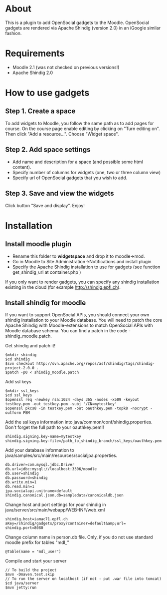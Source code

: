 About
==============
This is a plugin to add OpenSocial gadgets to the Moodle.
OpenSocial gadgets are rendered via Apache Shindig (version 2.0)
in an iGoogle similar fashion. 

Requirements
==============
* Moodle 2.1 (was not checked on previous versions!)
* Apache Shindig 2.0

   
How to use gadgets
==================
Step 1. Create a space
----------------------
To add widgets to Moodle, you follow the same path as to add pages for course.
On the course page enable editing by clicking on "Turn editing on".
Then click "Add a resource...". Choose "Widget space".


Step 2. Add space settings 
--------------------------
* Add name and description for a space (and possible some html content).
* Specify number of columns for widgets (one, two or three column view)
* Specify url of OpenSocial gadgets that you wish to add.

Step 3. Save and view the widgets
---------------------------------
Click button "Save and display". Enjoy!

Installation
==============
Install moodle plugin
--------------
* Rename this folder to **widgetspace** and drop it to moodle->mod. 
* Go in Moodle to Site Administration->Notifications and install plugin
* Specify the Apache Shindig installation to use for gadgets 
(see function get_shindig_url at container.php )

If you only want to render gadgets, you can specify any shindig installation
existing in the cloud (for example http://shindig.epfl.ch). 

Install shindig for moodle
--------------------------
If you want to support OpenSocial APIs, you should
connect your own shindig installation to your Moodle database. You will need to patch the core
Apache Shindig with Moodle-extensions to match OpenSocial APIs with Moodle database schema.
You can find a patch in the code - shindig_moodle.patch.

Get shindig and patch it!  
    
    $mkdir shindig
    $cd shindig
    $svn checkout http://svn.apache.org/repos/asf/shindig/tags/shindig-project-2.0.0 .
    $patch -p0 < shindig_moodle.patch
    
    
Add ssl keys
   
    $mkdir ssl_keys
    $cd ssl_keys
    $openssl req -newkey rsa:1024 -days 365 -nodes -x509 -keyout testkey.pem -out testkey.pem -subj '/CN=mytestkey'
    $openssl pkcs8 -in testkey.pem -out oauthkey.pem -topk8 -nocrypt -outform PEM
    
   
Add the ssl keys information into java/common/conf/shindig.properties. Don't forget the full path to your oauthkey.pem!!
    
    shindig.signing.key-name=mytestkey
    shindig.signing.key-file=/path_to_shindig_branch/ssl_keys/oauthkey.pem
    

Add your database information to java/samples/src/main/resources/socialjpa.properties.
    
    db.driver=com.mysql.jdbc.Driver
    db.url=jdbc:mysql://localhost:3306/moodle
    db.user=shindig
    db.password=shindig
    db.write.min=1
    db.read.min=1
    jpa.socialapi.unitname=default
    shindig.canonical.json.db=sampledata/canonicaldb.json
    
    
Change host and port settings for your shindig in java/server/src/main/webapp/WEB-INF/web.xml
    
    shindig.host=iamac71.epfl.ch
    aKey=/shindig/gadgets/proxy?container=default&amp;url=
    shindig.port=8080
    

Change column name in person.db file. Only, if you do not use standard moodle prefix for tables "mdl_"
    
    @Table(name = "mdl_user")
    
Compile and start your server
    
    // To build the project
    $mvn -Dmaven.test.skip
    // To run the server on localhost (if not - put .war file into tomcat)
    $cd java/server
    $mvn jetty:run
    
